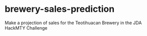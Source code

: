 # brewery-sales-prediction
Make a projection of sales for the Teotihuacan Brewery in the JDA HackMTY Challenge
